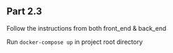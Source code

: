 ## Part 2.3

Follow the instructions from both front_end & back_end

Run `docker-compose up` in project root directory
